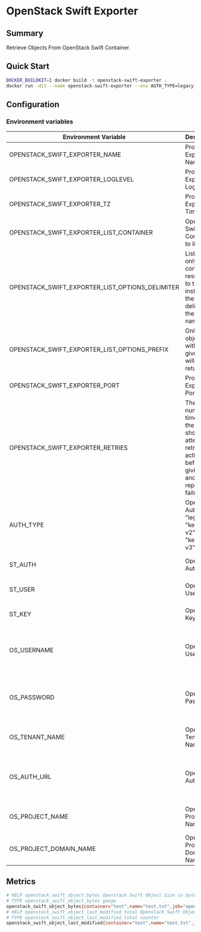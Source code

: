 # OpenStack Swift Exporter

## Summary

Retrieve Objects From OpenStack Swift Container.

## Quick Start

```bash
DOCKER_BUILDKIT=1 docker build -t openstack-swift-exporter .
docker run -dit --name openstack-swift-exporter --env AUTH_TYPE=legacy --env ST_AUTH=http://<swift_url>:8080/auth/v1.0 --env ST_USER=test:tester --env ST_KEY=testing --env OPENSTACK_SWIFT_EXPORTER_LIST_CONTAINER=test openstack-swift-exporter
```

## Configuration

### Environment variables

| Environment Variable                            | Description                                                                                                        | Required                                         | Default                  |
|-------------------------------------------------|--------------------------------------------------------------------------------------------------------------------|--------------------------------------------------|--------------------------|
| OPENSTACK_SWIFT_EXPORTER_NAME                   | Prometheus Exporter Name                                                                                           | no                                               | openstack-swift-exporter |
| OPENSTACK_SWIFT_EXPORTER_LOGLEVEL               | Prometheus Exporter Log Level                                                                                      | no                                               | INFO                     |
| OPENSTACK_SWIFT_EXPORTER_TZ                     | Prometheus Exporter Time Zone                                                                                      | no                                               | Europe/Paris             |
| OPENSTACK_SWIFT_EXPORTER_LIST_CONTAINER         | OpenStack Swift Container to list                                                                                  | yes                                              | None                     |
| OPENSTACK_SWIFT_EXPORTER_LIST_OPTIONS_DELIMITER | Listings only contain results up to the first instance of the delimiter in the object name                         | no                                               | None                     |
| OPENSTACK_SWIFT_EXPORTER_LIST_OPTIONS_PREFIX    | Only objects with the given prefix will be returned                                                                | no                                               | None                     |
| OPENSTACK_SWIFT_EXPORTER_PORT                   | Prometheus Exporter Port                                                                                           | no                                               | 8123                     |
| OPENSTACK_SWIFT_EXPORTER_RETRIES                | The number of times that the library should attempt to retry HTTP actions before giving up and reporting a failure | no                                               | 1                        |
| AUTH_TYPE                                       | OpenStack Auth Type : "legacy" or "keystone-v2" or "keystone-v3"                                                   | yes                                              | keystone-v3              |
| ST_AUTH                                         | OpenStack Auth URL                                                                                                 | yes for "legacy" auth                            | None                     |
| ST_USER                                         | OpenStack User                                                                                                     | yes for "legacy" auth                            | None                     |
| ST_KEY                                          | OpenStack Key                                                                                                      | yes for "legacy" auth                            | None                     |
| OS_USERNAME                                     | OpenStack Username                                                                                                 | yes for "keystone-v2" or "keystone-v3" auth type | None                     |
| OS_PASSWORD                                     | OpenStack Password                                                                                                 | yes for "keystone-v2" or "keystone-v3" auth type | None                     |
| OS_TENANT_NAME                                  | OpenStack Tenant Name                                                                                              | yes for "keystone-v2" auth type                  | None                     |
| OS_AUTH_URL                                     | OpenStack Auth URL                                                                                                 | yes for "keystone-v2" or "keystone-v3" auth type | None                     |
| OS_PROJECT_NAME                                 | OpenStack Project Name                                                                                             | yes for "keystone-v3" auth type                  | None                     |
| OS_PROJECT_DOMAIN_NAME                          | OpenStack Project Domain Name                                                                                      | yes for "keystone-v3" auth type                  | None                     |

## Metrics

```bash
# HELP openstack_swift_object_bytes Openstack Swift Object Size in bytes.
# TYPE openstack_swift_object_bytes gauge
openstack_swift_object_bytes{container="test",name="test.txt",job="openstack-swift-exporter"} 4.0
# HELP openstack_swift_object_last_modified_total Openstack Swift Object Last Modified Datetime.
# TYPE openstack_swift_object_last_modified_total counter
openstack_swift_object_last_modified{container="test",name="test.txt",job="openstack-swift-exporter"} 1.70020871710237e+09
```
